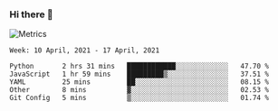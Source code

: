 ### Hi there 👋

![Metrics](https://github.com/radoapx/radoapx/blob/main/github-metrics.svg)

<!--START_SECTION:waka-->
```text
Week: 10 April, 2021 - 17 April, 2021

Python       2 hrs 31 mins   ████████████░░░░░░░░░░░░░   47.70 % 
JavaScript   1 hr 59 mins    █████████▒░░░░░░░░░░░░░░░   37.51 % 
YAML         25 mins         ██░░░░░░░░░░░░░░░░░░░░░░░   08.15 % 
Other        8 mins          ▓░░░░░░░░░░░░░░░░░░░░░░░░   02.53 % 
Git Config   5 mins          ▒░░░░░░░░░░░░░░░░░░░░░░░░   01.74 % 
```
<!--END_SECTION:waka-->

<!--
**radoapx/radoapx** is a ✨ _special_ ✨ repository because its `README.md` (this file) appears on your GitHub profile.

Here are some ideas to get you started:

- 🔭 I’m currently working on ...
- 🌱 I’m currently learning ...
- 👯 I’m looking to collaborate on ...
- 🤔 I’m looking for help with ...
- 💬 Ask me about ...
- 📫 How to reach me: ...
- 😄 Pronouns: ...
- ⚡ Fun fact: ...
-->

